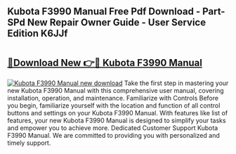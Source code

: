 ## Kubota F3990 Manual Free Pdf Download - Part-SPd New Repair Owner Guide - User Service Edition K6JJf

# <h2><a href="http://bc91945.oget.top/?id=Kubota+F3990+Manual">🔗Download New 👉🔴 Kubota F3990 Manual</a></h2>

[![Kubota F3990 Manual new download](https://i.imgur.com/5g1atiW.png)](http://bc91945.oget.top/?id=Kubota+F3990+Manual)
Take the first step in mastering your new Kubota F3990 Manual with this comprehensive user manual, covering installation, operation, and maintenance. Familiarize with Controls Before you begin, familiarize yourself with the location and function of all control buttons and settings on your Kubota F3990 Manual. With features like list of features, your new Kubota F3990 Manual is designed to simplify your tasks and empower you to achieve more. Dedicated Customer Support Kubota F3990 Manual. We are committed to providing you with personalized and timely support.
